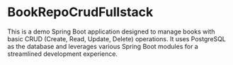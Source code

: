 # BookRepoCrudFullstack
This is a demo Spring Boot application designed to manage books with basic CRUD (Create, Read, Update, Delete) operations. It uses PostgreSQL as the database and leverages various Spring Boot modules for a streamlined development experience.
